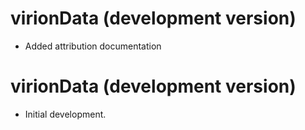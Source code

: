 # virionData (development version)

- Added attribution documentation

# virionData (development version)

- Initial development.
